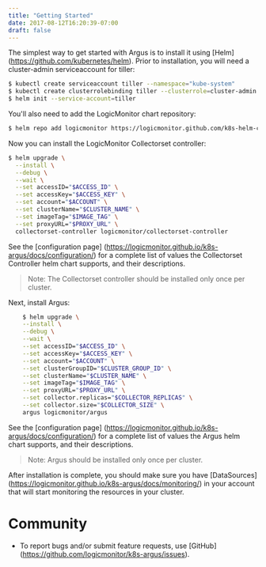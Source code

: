 ```yaml
---
title: "Getting Started"
date: 2017-08-12T16:20:39-07:00
draft: false
---
```


The simplest way to get started with Argus is to install it using [Helm]
(https://github.com/kubernetes/helm). Prior to installation, you will need a
cluster-admin serviceaccount for tiller:
```bash
$ kubectl create serviceaccount tiller --namespace="kube-system"
$ kubectl create clusterrolebinding tiller --clusterrole=cluster-admin --serviceaccount=kube-system:tiller
$ helm init --service-account=tiller
```

You'll also need to add the LogicMonitor chart repository:

```bash
$ helm repo add logicmonitor https://logicmonitor.github.com/k8s-helm-charts
```

Now you can install the LogicMonitor Collectorset controller:

```bash
$ helm upgrade \
  --install \
  --debug \
  --wait \
  --set accessID="$ACCESS_ID" \
  --set accessKey="$ACCESS_KEY" \
  --set account="$ACCOUNT" \
  --set clusterName="$CLUSTER_NAME" \
  --set imageTag="$IMAGE_TAG" \
  --set proxyURL="$PROXY_URL" \
  collectorset-controller logicmonitor/collectorset-controller
```

See the [configuration page]
(https://logicmonitor.github.io/k8s-argus/docs/configuration/) for a complete
list of values the Collectorset Controller helm chart supports, and their
descriptions.

> Note: The Collectorset controller should be installed only once per cluster.

Next, install Argus:

```bash
    $ helm upgrade \
    --install \
    --debug \
    --wait \
    --set accessID="$ACCESS_ID" \
    --set accessKey="$ACCESS_KEY" \
    --set account="$ACCOUNT" \
    --set clusterGroupID="$CLUSTER_GROUP_ID" \
    --set clusterName="$CLUSTER_NAME" \
    --set imageTag="$IMAGE_TAG" \
    --set proxyURL="$PROXY_URL" \
    --set collector.replicas="$COLLECTOR_REPLICAS" \
    --set collector.size="$COLLECTOR_SIZE" \
    argus logicmonitor/argus
```
See the [configuration page]
(https://logicmonitor.github.io/k8s-argus/docs/configuration/) for a complete
list of values the Argus helm chart supports, and their descriptions.

> Note: Argus should be installed only once per cluster.

After installation is complete, you should make sure you have [DataSources]
(https://logicmonitor.github.io/k8s-argus/docs/monitoring/) in your account
that will start monitoring the resources in your cluster.

# Community

- To report bugs and/or submit feature requests, use [GitHub]
(https://github.com/logicmonitor/k8s-argus/issues).
